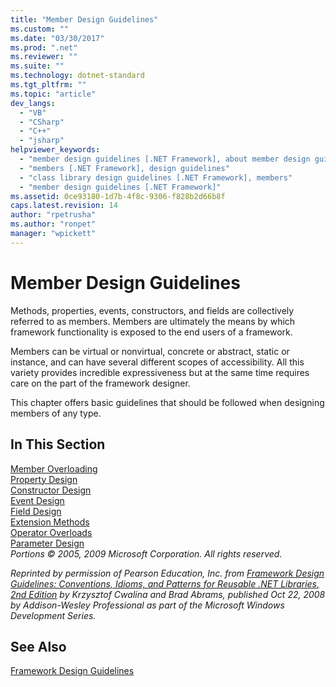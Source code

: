 ```yaml
---
title: "Member Design Guidelines"
ms.custom: ""
ms.date: "03/30/2017"
ms.prod: ".net"
ms.reviewer: ""
ms.suite: ""
ms.technology: dotnet-standard
ms.tgt_pltfrm: ""
ms.topic: "article"
dev_langs: 
  - "VB"
  - "CSharp"
  - "C++"
  - "jsharp"
helpviewer_keywords: 
  - "member design guidelines [.NET Framework], about member design guidelines"
  - "members [.NET Framework], design guidelines"
  - "class library design guidelines [.NET Framework], members"
  - "member design guidelines [.NET Framework]"
ms.assetid: 0ce93180-1d7b-4f8c-9306-f828b2d66b8f
caps.latest.revision: 14
author: "rpetrusha"
ms.author: "ronpet"
manager: "wpickett"
---
```

# Member Design Guidelines
Methods, properties, events, constructors, and fields are collectively referred to as members. Members are ultimately the means by which framework functionality is exposed to the end users of a framework.  
  
 Members can be virtual or nonvirtual, concrete or abstract, static or instance, and can have several different scopes of accessibility. All this variety provides incredible expressiveness but at the same time requires care on the part of the framework designer.  
  
 This chapter offers basic guidelines that should be followed when designing members of any type.  
  
## In This Section  
 [Member Overloading](../../../docs/standard/design-guidelines/member-overloading.md)  
 [Property Design](../../../docs/standard/design-guidelines/property.md)  
 [Constructor Design](../../../docs/standard/design-guidelines/constructor.md)  
 [Event Design](../../../docs/standard/design-guidelines/event.md)  
 [Field Design](../../../docs/standard/design-guidelines/field.md)  
 [Extension Methods](../../../docs/standard/design-guidelines/extension-methods.md)  
 [Operator Overloads](../../../docs/standard/design-guidelines/operator-overloads.md)  
 [Parameter Design](../../../docs/standard/design-guidelines/parameter-design.md)  
 *Portions © 2005, 2009 Microsoft Corporation. All rights reserved.*  
  
 *Reprinted by permission of Pearson Education, Inc. from [Framework Design Guidelines: Conventions, Idioms, and Patterns for Reusable .NET Libraries, 2nd Edition](http://www.informit.com/store/framework-design-guidelines-conventions-idioms-and-9780321545619) by Krzysztof Cwalina and Brad Abrams, published Oct 22, 2008 by Addison-Wesley Professional as part of the Microsoft Windows Development Series.*  
  
## See Also  
 [Framework Design Guidelines](../../../docs/standard/design-guidelines/index.md)
